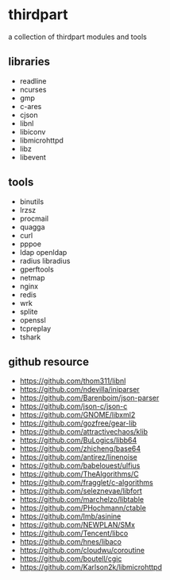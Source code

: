 # thirdpart

a collection of thirdpart modules and tools

## libraries

* readline
* ncurses
* gmp
* c-ares
* cjson
* libnl
* libiconv
* libmicrohttpd
* libz
* libevent

## tools

* binutils
* lrzsz
* procmail
* quagga
* curl
* pppoe
* ldap   openldap
* radius libradius
* gperftools
* netmap
* nginx
* redis
* wrk
* splite
* openssl
* tcpreplay
* tshark

## github resource

* https://github.com/thom311/libnl
* https://github.com/ndevilla/iniparser
* https://github.com/Barenboim/json-parser
* https://github.com/json-c/json-c
* https://github.com/GNOME/libxml2
* https://github.com/gozfree/gear-lib
* https://github.com/attractivechaos/klib
* https://github.com/BuLogics/libb64
* https://github.com/zhicheng/base64
* https://github.com/antirez/linenoise
* https://github.com/babelouest/ulfius
* https://github.com/TheAlgorithms/C
* https://github.com/fragglet/c-algorithms
* https://github.com/seleznevae/libfort
* https://github.com/marchelzo/libtable
* https://github.com/PHochmann/ctable
* https://github.com/lmb/asinine
* https://github.com/NEWPLAN/SMx
* https://github.com/Tencent/libco
* https://github.com/hnes/libaco
* https://github.com/cloudwu/coroutine
* https://github.com/boutell/cgic
* https://github.com/Karlson2k/libmicrohttpd






